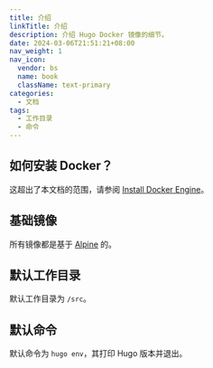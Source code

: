 ```yaml
---
title: 介绍
linkTitle: 介绍
description: 介绍 Hugo Docker 镜像的细节。
date: 2024-03-06T21:51:21+08:00
nav_weight: 1
nav_icon:
  vendor: bs
  name: book
  className: text-primary
categories:
  - 文档
tags:
  - 工作目录
  - 命令
---
```


## 如何安装 Docker？

这超出了本文档的范围，请参阅 [Install Docker Engine](https://docs.docker.com/engine/install/)。

## 基础镜像

所有镜像都是基于 [Alpine](https://hub.docker.com/_/alpine) 的。

## 默认工作目录

默认工作目录为 `/src`。

## 默认命令

默认命令为 `hugo env`，其打印 Hugo 版本并退出。
